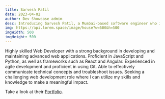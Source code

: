 ```yaml
---
title: Sarvesh Patil
date: 2023-04-02
author: Dev Showcase admin
desc: Introducing Sarvesh Patil, a Mumbai-based software engineer who is passionate about building web applications and exploring new technologies. Outside of work, Sarvesh enjoys playing football, working out, reading, and traveling. Open to new projects and collaborations, feel free to reach out to him.
img: https://api.lorem.space/image/house?w=500&h=500
imgWidth: 500
imgHeight: 500
---
```


Highly skilled Web Developer with a strong background in developing
and maintaining advanced web applications. Proficient in JavaScript
and Python, as well as frameworks such as React and Angular.
Experienced in agile development and proficient in using Git. Able to
effectively communicate technical concepts and troubleshoot issues.
Seeking a challenging web development role where I can utilize my
skills and knowledge to make a meaningful impact.

Take a look at their [Portfolio](https://sarveshpatil.com/).
